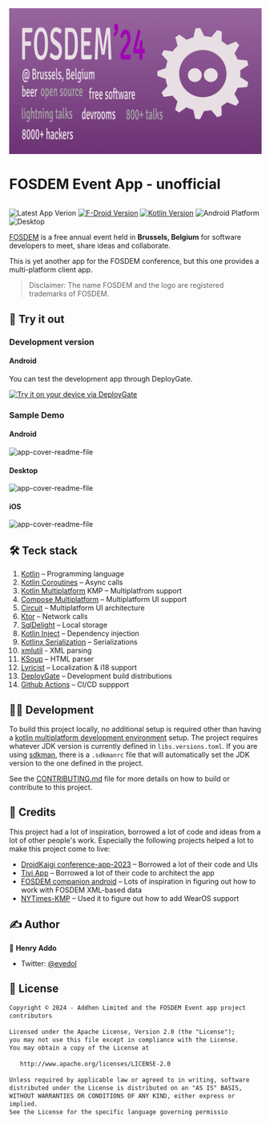 <picture>
  <source media="(prefers-color-scheme: dark)" srcset="docs/assets/images/cover-dark.png">
  <source media="(prefers-color-scheme: light)" srcset="docs/assets/images/cover-light.png">
  <img alt="app-cover-readme-file" src="docs/assets/images/cover-dark.png">
</picture>


<div style="display: inline-block"  align="center">
	<h1>FOSDEM Event App - unofficial</h1>
</div>

![Latest App Verion](https://img.shields.io/github/v/release/eyedol/fosdem-event-app?style=flat)
[![F-Droid Version](https://img.shields.io/f-droid/v/com.addhen.fosdem.android.app)](https://f-droid.org/en/packages/com.addhen.fosdem.android.app)
[![Kotlin Version](https://img.shields.io/badge/dynamic/toml?url=https://raw.githubusercontent.com/eyedol/fosdem-event-app/main/gradle/libs.versions.toml&query=versions.kotlin&style=flat&logo=kotlin&label=Kotlin)](https://kotlinlang.org)
![Android Platform](https://img.shields.io/badge/platform-android-6EDB8D?style=flat)
![Desktop](https://img.shields.io/badge/platform-desktop-DB413D?style=flat)


[FOSDEM](https://fosdem.org/) is a free annual event held in **Brussels, Belgium** for software developers to meet, share ideas and collaborate.

This is yet another app for the FOSDEM conference, but this one provides a multi-platform client app.

> Disclaimer: The name FOSDEM and the logo are registered trademarks of FOSDEM.


## 💪 Try it out

### Development version

#### Android

You can test the development app through DeployGate.

[<img src="https://dply.me/qgph1r/button/large" alt="Try it on your device via DeployGate">](https://dply.me/qgph1r#install)


### Sample Demo
#### Android

<picture>
  <source media="(prefers-color-scheme: dark)" srcset="docs/assets/images/android-demo-dark.gif" />
  <source media="(prefers-color-scheme: light)" srcset="docs/assets/images/android-demo-light.gif" />
  <img alt="app-cover-readme-file" src="docs/assets/images/android-demo-light.gif" />
</picture>

#### Desktop

<picture>
  <source media="(prefers-color-scheme: dark)" srcset="docs/assets/images/desktop-demo-dark.gif" />
  <source media="(prefers-color-scheme: light)" srcset="docs/assets/images/desktop-demo-light.gif" />
  <img alt="app-cover-readme-file" src="docs/assets/images/desktop-demo-light.gif" />
</picture>

#### iOS

<picture>
  <source media="(prefers-color-scheme: dark)" srcset="docs/assets/images/ios-demo-dark.gif" />
  <source media="(prefers-color-scheme: light)" srcset="docs/assets/images/ios-demo-light.gif" />
  <img alt="app-cover-readme-file" src="docs/assets/images/ios-demo-light.gif" />
</picture>

## 🛠️ Teck stack
1. [Kotlin](https://kotlinlang.org/) – Programming language
2. [Kotlin Coroutines](https://kotlinlang.org/docs/coroutines-overview.html) – Async calls
3. [Kotlin Multiplatform](https://kotlinlang.org/docs/multiplatform.html) KMP – Multiplatfrom support
4. [Compose Multiplatform](https://www.jetbrains.com/lp/compose-multiplatform/) – Multiplatform UI support
5. [Circuit](https://slackhq.github.io/circuit/) – Multiplatform UI architecture
6. [Ktor](https://ktor.io/) – Network calls
7. [SqlDelight](https://cashapp.github.io/sqldelight/2.0.1/) – Local storage
8. [Kotlin Inject](https://github.com/evant/kotlin-inject) – Dependency injection
9. [Kotlinx Serialization](https://kotlinlang.org/docs/serialization.html) – Serializations
10. [xmlutil](https://github.com/pdvrieze/xmlutil) - XML parsing
11. [KSoup](https://github.com/MohamedRejeb/Ksoup) – HTML parser
12. [Lyricist](https://github.com/adrielcafe/lyricist) – Localization & i18 support
13. [DeployGate](https://deploygate.com) – Development build distributions
14. [Github Actions](https://docs.github.com/en/actions) – CI/CD suppport

## 👩‍💻 Development
To build this project locally, no additional setup is required other than having a [kotlin multiplatform development environment](https://www.jetbrains.com/help/kotlin-multiplatform-dev/multiplatform-setup.html) setup.
The project requires whatever JDK version is currently defined in `libs.versions.toml`.
If you are using [sdkman](https://sdkman.io), there is a `.sdkmanrc` file that will automatically set the JDK version to the one defined in the project.

See the [CONTRIBUTING.md](CONTRIBUTING.md) file for more details on how to build or contribute to this project.

## 🫡 Credits
This project had a lot of inspiration, borrowed a lot of code and ideas from a lot of other people's work. Especially the following projects helped a lot to make this project come to live:

- [DroidKaigi conference-app-2023](https://github.com/DroidKaigi/conference-app-2023) – Borrowed a lot of their code and UIs
- [Tivi App](https://github.com/chrisbanes/tivi) – Borrowed a lot of their code to architect the app
- [FOSDEM companion android](https://github.com/cbeyls/fosdem-companion-android?tab=readme-ov-file) – Lots of inspiration in figuring out how to work with FOSDEM XML-based data
- [NYTimes-KMP](https://github.com/xxfast/NYTimes-KMP) – Used it to figure out how to add WearOS support


## ✍️ Author

👤 **Henry Addo**

* Twitter: <a href="https://twitter.com/eyedol" target="_blank">@eyedol</a>

## 📝 License

```
Copyright © 2024 - Addhen Limited and the FOSDEM Event app project contributors

Licensed under the Apache License, Version 2.0 (the "License");
you may not use this file except in compliance with the License.
You may obtain a copy of the License at

   http://www.apache.org/licenses/LICENSE-2.0

Unless required by applicable law or agreed to in writing, software
distributed under the License is distributed on an "AS IS" BASIS,
WITHOUT WARRANTIES OR CONDITIONS OF ANY KIND, either express or implied.
See the License for the specific language governing permissio
```

